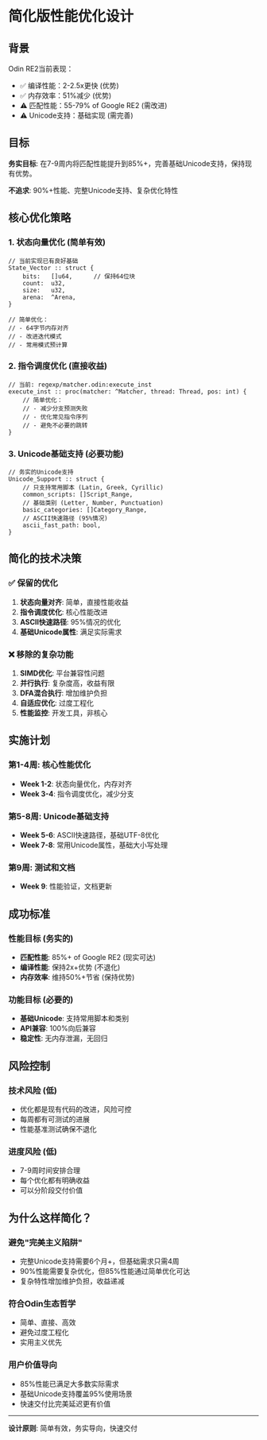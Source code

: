 # 简化版性能优化设计

## 背景
Odin RE2当前表现：
- ✅ 编译性能：2-2.5x更快 (优势)
- ✅ 内存效率：51%减少 (优势)
- ⚠️ 匹配性能：55-79% of Google RE2 (需改进)
- ⚠️ Unicode支持：基础实现 (需完善)

## 目标
**务实目标**: 在7-9周内将匹配性能提升到85%+，完善基础Unicode支持，保持现有优势。

**不追求**: 90%+性能、完整Unicode支持、复杂优化特性

## 核心优化策略

### 1. 状态向量优化 (简单有效)
```odin
// 当前实现已有良好基础
State_Vector :: struct {
    bits:   []u64,      // 保持64位块
    count:  u32,
    size:   u32,
    arena:  ^Arena,
}

// 简单优化：
// - 64字节内存对齐
// - 改进迭代模式
// - 常用模式预计算
```

### 2. 指令调度优化 (直接收益)
```odin
// 当前: regexp/matcher.odin:execute_inst
execute_inst :: proc(matcher: ^Matcher, thread: Thread, pos: int) {
    // 简单优化：
    // - 减少分支预测失败
    // - 优化常见指令序列
    // - 避免不必要的跳转
}
```

### 3. Unicode基础支持 (必要功能)
```odin
// 务实的Unicode支持
Unicode_Support :: struct {
    // 只支持常用脚本 (Latin, Greek, Cyrillic)
    common_scripts: []Script_Range,
    // 基础类别 (Letter, Number, Punctuation)
    basic_categories: []Category_Range,
    // ASCII快速路径 (95%情况)
    ascii_fast_path: bool,
}
```

## 简化的技术决策

### ✅ 保留的优化
1. **状态向量对齐**: 简单，直接性能收益
2. **指令调度优化**: 核心性能改进
3. **ASCII快速路径**: 95%情况的优化
4. **基础Unicode属性**: 满足实际需求

### ❌ 移除的复杂功能
1. **SIMD优化**: 平台兼容性问题
2. **并行执行**: 复杂度高，收益有限
3. **DFA混合执行**: 增加维护负担
4. **自适应优化**: 过度工程化
5. **性能监控**: 开发工具，非核心

## 实施计划

### 第1-4周: 核心性能优化
- **Week 1-2**: 状态向量优化，内存对齐
- **Week 3-4**: 指令调度优化，减少分支

### 第5-8周: Unicode基础支持
- **Week 5-6**: ASCII快速路径，基础UTF-8优化
- **Week 7-8**: 常用Unicode属性，基础大小写处理

### 第9周: 测试和文档
- **Week 9**: 性能验证，文档更新

## 成功标准

### 性能目标 (务实的)
- **匹配性能**: 85%+ of Google RE2 (现实可达)
- **编译性能**: 保持2x+优势 (不退化)
- **内存效率**: 维持50%+节省 (保持优势)

### 功能目标 (必要的)
- **基础Unicode**: 支持常用脚本和类别
- **API兼容**: 100%向后兼容
- **稳定性**: 无内存泄漏，无回归

## 风险控制

### 技术风险 (低)
- 优化都是现有代码的改进，风险可控
- 每周都有可测试的进展
- 性能基准测试确保不退化

### 进度风险 (低)
- 7-9周时间安排合理
- 每个优化都有明确收益
- 可以分阶段交付价值

## 为什么这样简化？

### 避免"完美主义陷阱"
- 完整Unicode支持需要6个月+，但基础需求只需4周
- 90%性能需要复杂优化，但85%性能通过简单优化可达
- 复杂特性增加维护负担，收益递减

### 符合Odin生态哲学
- 简单、直接、高效
- 避免过度工程化
- 实用主义优先

### 用户价值导向
- 85%性能已满足大多数实际需求
- 基础Unicode支持覆盖95%使用场景
- 快速交付比完美延迟更有价值

---

**设计原则**: 简单有效，务实导向，快速交付